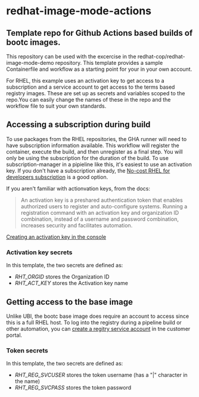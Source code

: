 # redhat-image-mode-actions
## Template repo for Github Actions based builds of bootc images. 
This repository can be used with the excercise in the redhat-cop/redhat-image-mode-demo repository. This template provides a sample Containerfile and workflow as a starting point for your in your own account.

For RHEL, this example uses an activation key to get access to a subscription and a service account to get access to the terms based registry images. These are set up as secrets and variables scoped to the repo.You can easily change the names of these in the repo and the workflow file to suit your own standards.

## Accessing a subscription during build
To use packages from the RHEL repositories, the GHA runner will need to have subscription information available. This workflow will register the container, execute the build, and then unregister as a final step. You will only be using the subscription for the duration of the build. To use subscription-manager in a pipieline like this, it's easiest to use an activation key. If you don't have a subscription already, the [No-cost RHEL for developers subscription](https://developers.redhat.com/products/rhel/download) is a good option.

If you aren't familiar with actionvation keys, from the docs:
> An activation key is a preshared authentication token that enables authorized users to register and auto-configure systems. Running a registration command with an activation key and organization  ID combination, instead of a username and password combination, increases security and facilitates automation.

[Creating an activation key in the console](https://docs.redhat.com/en/documentation/subscription_central/1-latest/html/getting_started_with_activation_keys_on_the_hybrid_cloud_console/assembly-creating-managing-activation-keys#proc-creating-act-keys-console_)

### Activation key secrets
In this template, the two secrets are defined as:

* *RHT_ORGID* stores the Organization ID
* *RHT_ACT_KEY* stores the Activation key name

## Getting access to the base image
Unlike UBI, the bootc base image does require an account to access since this is a full RHEL host. To log into the registry during a pipeline build or other automation, you can [create a regitry service account](https://access.redhat.com/RegistryAuthentication#registry-service-accounts-for-shared-environments-4) in tne customer portal.

### Token secrets
In this template, the two secrets are defined as:

* *RHT_REG_SVCUSER* stores the token username (has a "|" character in the name)
* *RHT_REG_SVCPASS* stores the token password

